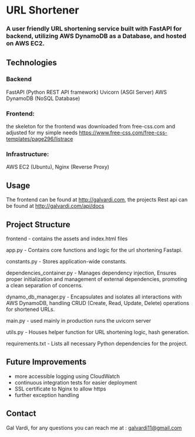 # URL Shortener

### A user friendly URL shortening service built with FastAPI for backend, utilizing AWS DynamoDB as a Database, and hosted on AWS EC2.

## Technologies

### Backend

FastAPI (Python REST API framework)
Uvicorn (ASGI Server)
AWS DynamoDB (NoSQL Database)

### Frontend:

the skeleton for the frontend was downloaded from free-css.com and adjusted for my simple needs
https://www.free-css.com/free-css-templates/page296/listrace

### Infrastructure:

AWS EC2 (Ubuntu),
Nginx (Reverse Proxy)

## Usage
The frontend can be found at http://galvardi.com, the projects Rest api can be found at http://galvardi.com/api/docs

## Project Structure

frontend - contains the assets and index.html files

app.py - Contains core functions and logic for the url shortening Fastapi.

constants.py - Stores application-wide constants.

dependencies_container.py - Manages dependency injection, Ensures proper initialization and management of external
dependencies, promoting a clean separation of concerns.

dynamo_db_manager.py - Encapsulates and isolates all interactions with AWS DynamoDB, handling CRUD (Create, Read,
Update, Delete) operations for shortened URLs.

main.py - used mainly in production runs the uvicorn server

utils.py - Houses helper function for URL shortening logic, hash generation.

requirements.txt - Lists all necessary Python dependencies for the project.

## Future Improvements

- more accessible logging using CloudWatch
- continuous integration tests for easier deployment
- SSL certificate to Nginx to allow https
- further exception handling

## Contact

Gal Vardi, for any questions you can reach me at : galvardi11@gmail.com
